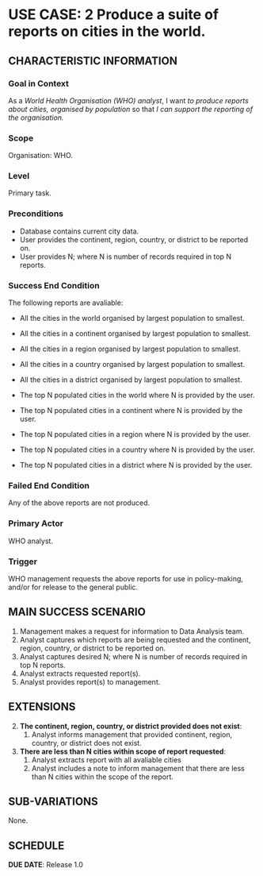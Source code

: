 # USE CASE: 2  Produce a suite of reports on cities in the world.

## CHARACTERISTIC INFORMATION

### Goal in Context

As a *World Health Organisation (WHO) analyst*, I want *to produce reports about cities, organised by population* so that *I can support the reporting of the organisation.*

### Scope

Organisation: WHO.

### Level

Primary task.

### Preconditions

* Database contains current city data.
* User provides the continent, region, country, or district to be reported on.
* User provides N; where N is number of records required in top N reports.

### Success End Condition

The following reports are avaliable:
* All the cities in the world organised by largest population to smallest.
* All the cities in a continent organised by largest population to smallest.
* All the cities in a region organised by largest population to smallest.
* All the cities in a country organised by largest population to smallest.
* All the cities in a district organised by largest population to smallest.

* The top N populated cities in the world where N is provided by the user.
* The top N populated cities in a continent where N is provided by the user.
* The top N populated cities in a region where N is provided by the user.
* The top N populated cities in a country where N is provided by the user.
* The top N populated cities in a district where N is provided by the user.

### Failed End Condition

Any of the above reports are not produced.

### Primary Actor

WHO analyst.

### Trigger

WHO management requests the above reports for use in policy-making, and/or for release to the general public.

## MAIN SUCCESS SCENARIO

1. Management makes a request for information to Data Analysis team.
2. Analyst captures which reports are being requested and the continent, region, country, or district to be reported on.
3. Analyst captures desired N; where N is number of records required in top N reports.
4. Analyst extracts requested report(s).
5. Analyst provides report(s) to management.

## EXTENSIONS

2. **The continent, region, country, or district provided does not exist**:
   1. Analyst informs management that provided continent, region, country, or district does not exist.
3. **There are less than N cities within scope of report requested**:
   1. Analyst extracts report with all avaliable cities 
   2. Analyst includes a note to inform management that there are less than N cities within the scope of the report.


## SUB-VARIATIONS

None.

## SCHEDULE

**DUE DATE**: Release 1.0